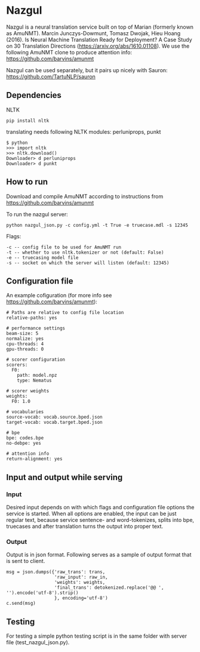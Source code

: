 # Nazgul
Nazgul is a neural translation service built on top of Marian (formerly known as AmuNMT). Marcin Junczys-Dowmunt, Tomasz Dwojak, Hieu Hoang (2016). Is Neural Machine Translation Ready for Deployment? A Case Study on 30 Translation Directions (https://arxiv.org/abs/1610.01108). We use the following AmuNMT clone to produce attention info: https://github.com/barvins/amunmt

Nazgul can be used separately, but it pairs up nicely with Sauron: https://github.com/TartuNLP/sauron

## Dependencies

NLTK
 
    pip install nltk

translating needs following NLTK modules: perluniprops, punkt
   
    $ python
    >>> import nltk
    >>> nltk.download()
    Downloader> d perluniprops
    Downloader> d punkt

## How to run
Download and compile AmuNMT according to instructions from https://github.com/barvins/amunmt
    
To run the nazgul server:
    
    python nazgul_json.py -c config.yml -t True -e truecase.mdl -s 12345
    
Flags:
 
    -c -- config file to be used for AmuNMT run
    -t -- whether to use nltk.tokenizer or not (default: False)
    -e -- truecasing model file
    -s -- socket on which the server will listen (default: 12345)

## Configuration file 

An example cofiguration (for more info see https://github.com/barvins/amunmt):

    # Paths are relative to config file location
    relative-paths: yes

    # performance settings
    beam-size: 5
    normalize: yes
    cpu-threads: 4
    gpu-threads: 0

    # scorer configuration
    scorers:
      F0:
        path: model.npz
        type: Nematus

    # scorer weights
    weights:
      F0: 1.0

    # vocabularies
    source-vocab: vocab.source.bped.json
    target-vocab: vocab.target.bped.json

    # bpe
    bpe: codes.bpe
    no-debpe: yes
    
    # attention info
    return-alignment: yes
 
## Input and output while serving

### Input
Desired input depends on with which flags and configuration file options the service is started.
When all options are enabled, the input can be just regular text, because service sentence- and word-tokenizes, splits into bpe, truecases and after translation turns the output into proper text.

### Output
Output is in json format. Following serves as a sample of output format that is sent to client.

    msg = json.dumps({'raw_trans': trans,
                      'raw_input': raw_in,
                      'weights': weights,
                      'final_trans': detokenized.replace('@@ ', '').encode('utf-8').strip()
                      }, encoding='utf-8')
    c.send(msg)

## Testing
For testing a simple python testing script is in the same folder with server file (test_nazgul_json.py).
